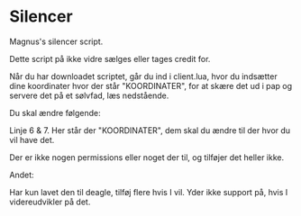 # Silencer

Magnus's silencer script.

Dette script på ikke vidre sælges eller tages credit for.

Når du har downloadet scriptet, går du ind i client.lua, hvor du indsætter dine koordinater hvor der står "KOORDINATER", for at skære det ud i pap og servere det på et sølvfad, læs nedstående.

Du skal ændre følgende:

Linje 6 & 7. Her står der "KOORDINATER", dem skal du ændre til der hvor du vil have det.

Der er ikke nogen permissions eller noget der til, og tilføjer det heller ikke.


Andet:

Har kun lavet den til deagle, tilføj flere hvis I vil. Yder ikke support på, hvis I videreudvikler på det.
